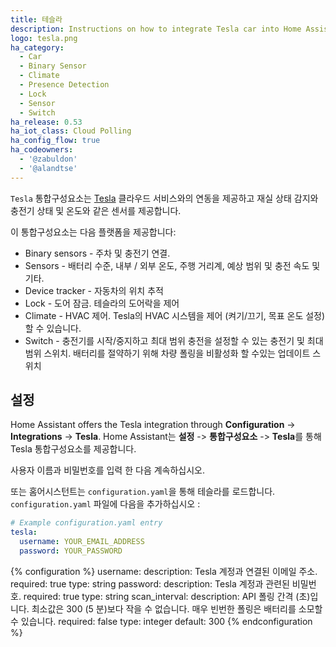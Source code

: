 ```yaml
---
title: 테슬라
description: Instructions on how to integrate Tesla car into Home Assistant.
logo: tesla.png
ha_category:
  - Car
  - Binary Sensor
  - Climate
  - Presence Detection
  - Lock
  - Sensor
  - Switch
ha_release: 0.53
ha_iot_class: Cloud Polling
ha_config_flow: true
ha_codeowners:
  - '@zabuldon'
  - '@alandtse'
---
```


`Tesla` 통합구성요소는 [Tesla](https://auth.tesla.com/login) 클라우드 서비스와의 연동을 제공하고 재실 상태 감지와 충전기 상태 및 온도와 같은 센서를 제공합니다.

이 통합구성요소는 다음 플랫폼을 제공합니다:

- Binary sensors - 주차 및 충전기 연결.
- Sensors - 배터리 수준, 내부 / 외부 온도, 주행 거리계, 예상 범위 및 충전 속도 및 기타.
- Device tracker - 자동차의 위치 ​​추적
- Lock - 도어 잠금. 테슬라의 도어락을 제어
- Climate - HVAC 제어.  Tesla의 HVAC 시스템을 제어 (켜기/끄기, 목표 온도 설정) 할 수 있습니다.
- Switch -  충전기를 시작/중지하고 최대 범위 충전을 설정할 수 있는 충전기 및 최대 범위 스위치. 배터리를 절약하기 위해 차량 폴링을 비활성화 할 수있는 업데이트 스위치

## 설정

Home Assistant offers the Tesla integration through **Configuration** -> **Integrations** -> **Tesla**.
Home Assistant는 **설정** -> **통합구성요소** -> **Tesla**를 통해 Tesla 통합구성요소를 제공합니다.

사용자 이름과 비밀번호를 입력 한 다음 계속하십시오.

또는 홈어시스턴트는 `configuration.yaml`을 통해 테슬라를 로드합니다. `configuration.yaml` 파일에 다음을 추가하십시오 :

```yaml
# Example configuration.yaml entry
tesla:
  username: YOUR_EMAIL_ADDRESS
  password: YOUR_PASSWORD
```

{% configuration %}
username:
  description: Tesla 계정과 연결된 이메일 주소.
  required: true
  type: string
password:
  description: Tesla 계정과 관련된 비밀번호.
  required: true
  type: string
scan_interval:
  description: API 폴링 간격 (초)입니다. 최소값은 300 (5 분)보다 작을 수 없습니다. 매우 빈번한 폴링은 배터리를 소모할 수 있습니다.
  required: false
  type: integer
  default: 300
{% endconfiguration %}
